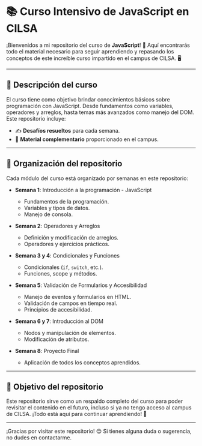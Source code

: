 # 📚 Curso Intensivo de JavaScript en CILSA

¡Bienvenidos a mi repositorio del curso de **JavaScript**! 🚀 Aquí encontrarás todo el material necesario para seguir aprendiendo y repasando los conceptos de este increíble curso impartido en el campus de CILSA. 🖥️

---

## 🌟 Descripción del curso

El curso tiene como objetivo brindar conocimientos básicos sobre programación con JavaScript. Desde fundamentos como variables, operadores y arreglos, hasta temas más avanzados como manejo del DOM. Este repositorio incluye:
- ✍️ **Desafíos resueltos** para cada semana.
- 📁 **Material complementario** proporcionado en el campus.

---

## 📅 Organización del repositorio

Cada módulo del curso está organizado por semanas en este repositorio:

- **Semana 1**: Introducción a la programación - JavaScript
  - Fundamentos de la programación.
  - Variables y tipos de datos.
  - Manejo de consola.

- **Semana 2**: Operadores y Arreglos
  - Definición y modificación de arreglos.
  - Operadores y ejercicios prácticos.

- **Semana 3 y 4**: Condicionales y Funciones
  - Condicionales (`if`, `switch`, etc.).
  - Funciones, scope y métodos.

- **Semana 5**: Validación de Formularios y Accesibilidad
  - Manejo de eventos y formularios en HTML.
  - Validación de campos en tiempo real.
  - Principios de accesibilidad.

- **Semana 6 y 7**: Introducción al DOM
  - Nodos y manipulación de elementos.
  - Modificación de atributos.

- **Semana 8**: Proyecto Final
  - Aplicación de todos los conceptos aprendidos.

---

## 🚀 Objetivo del repositorio

Este repositorio sirve como un respaldo completo del curso para poder revisitar el contenido en el futuro, incluso si ya no tengo acceso al campus de CILSA. ¡Todo está aquí para continuar aprendiendo! 💪

---


¡Gracias por visitar este repositorio! 😊 Si tienes alguna duda o sugerencia, no dudes en contactarme.
